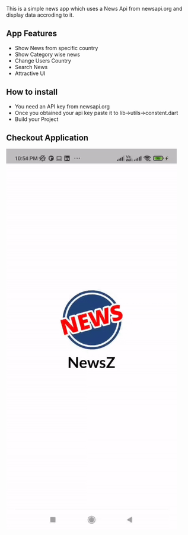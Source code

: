 This is a simple news app which uses a News Api from newsapi.org and display data accroding to it.

## App Features
- Show News from specific country
- Show Category wise news
- Change Users Country
- Search News
- Attractive UI

## How to install
- You need an API key from newsapi.org
- Once you obtained your api key paste it to lib->utils->constent.dart
- Build your Project

## Checkout Application

![NewsZ](https://raw.githubusercontent.com/MrShailandra/NewsZ/master/image_git/app.gif "NewsZ")